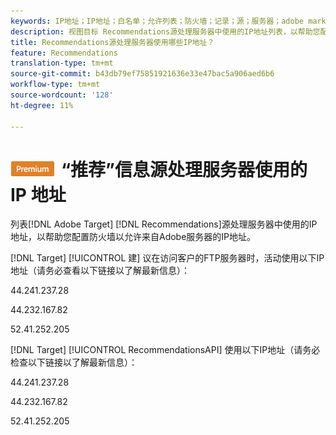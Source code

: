 ```yaml
---
keywords: IP地址；IP地址；白名单；允许列表；防火墙；记录；源；服务器；adobe marketing cloud；推荐
description: 视图目标 Recommendations源处理服务器中使用的IP地址列表，以帮助您配置防火墙，以允许来自Adobe服务器的IP地址。
title: Recommendations源处理服务器使用哪些IP地址？
feature: Recommendations
translation-type: tm+mt
source-git-commit: b43db79ef75851921636e33e47bac5a906aed6b6
workflow-type: tm+mt
source-wordcount: '128'
ht-degree: 11%

---
```



# ![PREMIUM](/help/assets/premium.png)“推荐”信息源处理服务器使用的 IP 地址

列表[!DNL Adobe Target] [!DNL Recommendations]源处理服务器中使用的IP地址，以帮助您配置防火墙以允许来自Adobe服务器的IP地址。

[!DNL Target] [!UICONTROL 建] 议在访问客户的FTP服务器时，活动使用以下IP地址（请务必查看以下链接以了解最新信息）：

44.241.237.28

44.232.167.82

52.41.252.205

[!DNL Target] [!UICONTROL RecommendationsAPI] 使用以下IP地址（请务必检查以下链接以了解最新信息）：

44.241.237.28

44.232.167.82

52.41.252.205
